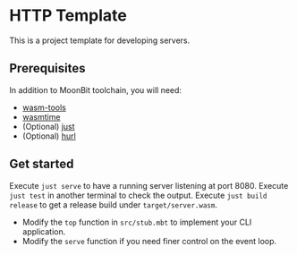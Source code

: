 # HTTP Template

This is a project template for developing servers.

## Prerequisites

In addition to MoonBit toolchain, you will need:
- [wasm-tools](https://github.com/bytecodealliance/wasm-tools)
- [wasmtime](https://wasmtime.dev/)
- (Optional) [just](https://just.systems/)
- (Optional) [hurl](https://hurl.dev/)

## Get started

Execute `just serve` to have a running server listening at port 8080. Execute `just test` in another terminal to check the output.
Execute `just build release` to get a release build under `target/server.wasm`. 

- Modify the `top` function in `src/stub.mbt` to implement your CLI application.
- Modify the `serve` function if you need finer control on the event loop.